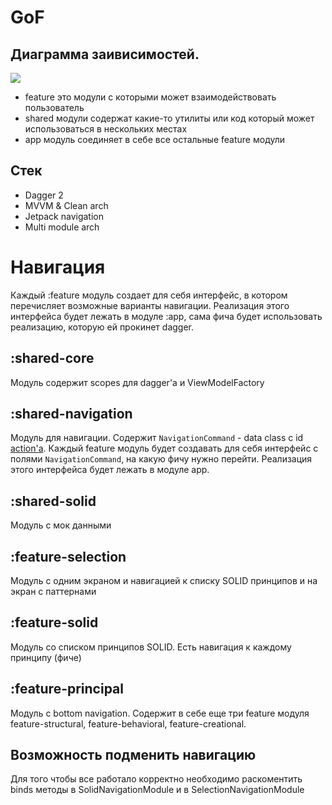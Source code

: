 # GoF
## Диаграмма заивисимостей. 
[![](https://github.com/b4sel/GoF/blob/master/Untitled%20Diagram.jpg?raw=true)](https://github.com/b4sel/GoF/blob/master/Untitled%20Diagram.jpg?raw=true)

- feature это модули с которыми может взаимодействовать пользователь
- shared модули содержат какие-то утилиты или код который может использоваться в нескольких местах
- app модуль соединяет в себе все остальные feature модули 

## Стек
- Dagger 2
- MVVM & Clean arch
- Jetpack navigation
- Multi module arch

# Навигация
Каждый :feature модуль создает для себя интерфейс, в котором перечисляет возможные варианты навигации. Реализация этого интерфейса будет 
лежать в модуле :app, сама фича будет использовать реализацию, которую ей прокинет dagger. 


## :shared-core
Модуль содержит scopes для dagger'a и ViewModelFactory

## :shared-navigation
Модуль для навигации. Содержит `NavigationCommand` - data class с id [action'a](https://developer.android.com/guide/navigation/navigation-getting-started#connect). 
Каждый feature модуль будет создавать для себя интерфейс с полями `NavigationCommand`, на какую фичу нужно перейти. Реализация этого интерфейса будет лежать в модуле app. 

## :shared-solid
Модуль с мок данными

## :feature-selection
Модуль с одним экраном и навигацией к списку SOLID принципов и на экран с паттернами

## :feature-solid 
Модуль со списком принципов SOLID. Есть навигация к каждому принципу (фиче)

## :feature-principal
Модуль с bottom navigation. Содержит в себе еще три feature модуля feature-structural, feature-behavioral, feature-creational. 

## Возможность подменить навигацию
Для того чтобы все работало корректно необходимо раскоментить binds методы в SolidNavigationModule и в SelectionNavigationModule
